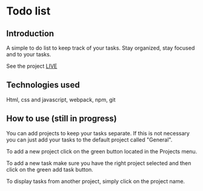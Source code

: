 # Todo list

## Introduction

A simple to do list to keep track of your tasks. Stay organized, stay focused and to your tasks.

See the project [LIVE](https://tomodi98.github.io/todo-list/)
## Technologies used

Html, css and javascript, webpack, npm, git

## How to use (still in progress)

You can add projects to keep your tasks separate. If this is not necessary you can just add your
tasks to the default project called "General".

To add a new project click on the green button located in the Projects menu.

To add a new task make sure you have the right project selected and then click on the green
add task button.

To display tasks from another project, simply click on the project name.